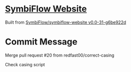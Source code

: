 # [SymbiFlow Website](https://symbiflow.github.io)

Built from [SymbiFlow/symbiflow-website v0.0-31-g6be922d](https://github.com/SymbiFlow/symbiflow-website/commit/6be922d5b73de1361170e6f2a41b28684712aa37)

# Commit Message

Merge pull request #20 from redfast00/correct-casing

Check casing script
